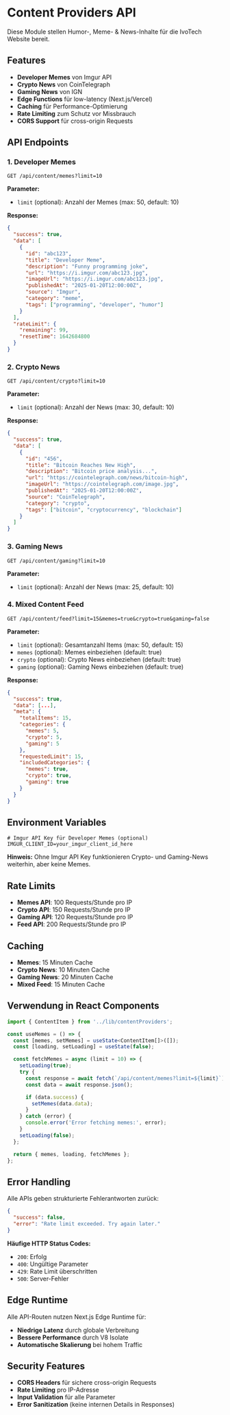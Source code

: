 # Content Providers API

Diese Module stellen Humor-, Meme- & News-Inhalte für die IvoTech Website bereit.

## Features

- **Developer Memes** von Imgur API
- **Crypto News** von CoinTelegraph
- **Gaming News** von IGN
- **Edge Functions** für low-latency (Next.js/Vercel)
- **Caching** für Performance-Optimierung
- **Rate Limiting** zum Schutz vor Missbrauch
- **CORS Support** für cross-origin Requests

## API Endpoints

### 1. Developer Memes

```
GET /api/content/memes?limit=10
```

**Parameter:**

- `limit` (optional): Anzahl der Memes (max: 50, default: 10)

**Response:**

```json
{
  "success": true,
  "data": [
    {
      "id": "abc123",
      "title": "Developer Meme",
      "description": "Funny programming joke",
      "url": "https://i.imgur.com/abc123.jpg",
      "imageUrl": "https://i.imgur.com/abc123.jpg",
      "publishedAt": "2025-01-20T12:00:00Z",
      "source": "Imgur",
      "category": "meme",
      "tags": ["programming", "developer", "humor"]
    }
  ],
  "rateLimit": {
    "remaining": 99,
    "resetTime": 1642684800
  }
}
```

### 2. Crypto News

```
GET /api/content/crypto?limit=10
```

**Parameter:**

- `limit` (optional): Anzahl der News (max: 30, default: 10)

**Response:**

```json
{
  "success": true,
  "data": [
    {
      "id": "456",
      "title": "Bitcoin Reaches New High",
      "description": "Bitcoin price analysis...",
      "url": "https://cointelegraph.com/news/bitcoin-high",
      "imageUrl": "https://cointelegraph.com/image.jpg",
      "publishedAt": "2025-01-20T12:00:00Z",
      "source": "CoinTelegraph",
      "category": "crypto",
      "tags": ["bitcoin", "cryptocurrency", "blockchain"]
    }
  ]
}
```

### 3. Gaming News

```
GET /api/content/gaming?limit=10
```

**Parameter:**

- `limit` (optional): Anzahl der News (max: 25, default: 10)

### 4. Mixed Content Feed

```
GET /api/content/feed?limit=15&memes=true&crypto=true&gaming=false
```

**Parameter:**

- `limit` (optional): Gesamtanzahl Items (max: 50, default: 15)
- `memes` (optional): Memes einbeziehen (default: true)
- `crypto` (optional): Crypto News einbeziehen (default: true)
- `gaming` (optional): Gaming News einbeziehen (default: true)

**Response:**

```json
{
  "success": true,
  "data": [...],
  "meta": {
    "totalItems": 15,
    "categories": {
      "memes": 5,
      "crypto": 5,
      "gaming": 5
    },
    "requestedLimit": 15,
    "includedCategories": {
      "memes": true,
      "crypto": true,
      "gaming": true
    }
  }
}
```

## Environment Variables

```env
# Imgur API Key für Developer Memes (optional)
IMGUR_CLIENT_ID=your_imgur_client_id_here
```

**Hinweis:** Ohne Imgur API Key funktionieren Crypto- und Gaming-News weiterhin, aber keine Memes.

## Rate Limits

- **Memes API**: 100 Requests/Stunde pro IP
- **Crypto API**: 150 Requests/Stunde pro IP
- **Gaming API**: 120 Requests/Stunde pro IP
- **Feed API**: 200 Requests/Stunde pro IP

## Caching

- **Memes**: 15 Minuten Cache
- **Crypto News**: 10 Minuten Cache
- **Gaming News**: 20 Minuten Cache
- **Mixed Feed**: 15 Minuten Cache

## Verwendung in React Components

```typescript
import { ContentItem } from '../lib/contentProviders';

const useMemes = () => {
  const [memes, setMemes] = useState<ContentItem[]>([]);
  const [loading, setLoading] = useState(false);

  const fetchMemes = async (limit = 10) => {
    setLoading(true);
    try {
      const response = await fetch(`/api/content/memes?limit=${limit}`);
      const data = await response.json();

      if (data.success) {
        setMemes(data.data);
      }
    } catch (error) {
      console.error('Error fetching memes:', error);
    }
    setLoading(false);
  };

  return { memes, loading, fetchMemes };
};
```

## Error Handling

Alle APIs geben strukturierte Fehlerantworten zurück:

```json
{
  "success": false,
  "error": "Rate limit exceeded. Try again later."
}
```

**Häufige HTTP Status Codes:**

- `200`: Erfolg
- `400`: Ungültige Parameter
- `429`: Rate Limit überschritten
- `500`: Server-Fehler

## Edge Runtime

Alle API-Routen nutzen Next.js Edge Runtime für:

- **Niedrige Latenz** durch globale Verbreitung
- **Bessere Performance** durch V8 Isolate
- **Automatische Skalierung** bei hohem Traffic

## Security Features

- **CORS Headers** für sichere cross-origin Requests
- **Rate Limiting** pro IP-Adresse
- **Input Validation** für alle Parameter
- **Error Sanitization** (keine internen Details in Responses)
